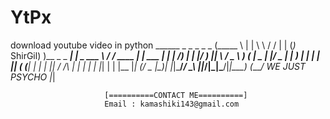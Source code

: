 # YtPx
download youtube video in python 
            ______                 _          _    _       _       _
           (_____ \               | |        \ \  / /     | |     (_)_
          ShirGil) )__ _   _  ____| | _   ___ \ \/ / ____ | | ___  _| |_
           |  ____/___) | | |/ ___) || \ / _ \ )  ( |  _ \| |/ _ \| |  _)
           | |   |___ | |_| ( (___| | | | |_| / /\ \| | | | | |_| | | |__
           |_|   (___/ \__  |\____)_| |_|\___/_/  \_\ ||_/|_|\___/|_|\___)
                      (____/     WE JUST PSYCHO     |_|

                         [==========CONTACT ME==========]
                         Email : kamashiki143@gmail.com
